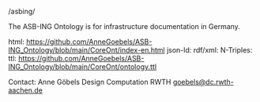 /asbing/

The ASB-ING Ontology is for infrastructure documentation in Germany.

html: https://github.com/AnneGoebels/ASB-ING_Ontology/blob/main/CoreOnt/index-en.html
json-ld:
rdf/xml:
N-Triples:
ttl: https://github.com/AnneGoebels/ASB-ING_Ontology/blob/main/CoreOnt/ontology.ttl

Contact:
Anne Göbels
Design Computation RWTH
goebels@dc.rwth-aachen.de
